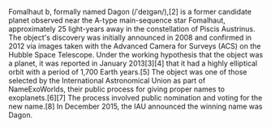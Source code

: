 Fomalhaut b, formally named Dagon (/ˈdeɪɡən/),[2] is a former candidate planet observed near the A-type main-sequence star Fomalhaut, approximately 25 light-years away in the constellation of Piscis Austrinus. The object's discovery was initially announced in 2008 and confirmed in 2012 via images taken with the Advanced Camera for Surveys (ACS) on the Hubble Space Telescope. Under the working hypothesis that the object was a planet, it was reported in January 2013[3][4] that it had a highly elliptical orbit with a period of 1,700 Earth years.[5] The object was one of those selected by the International Astronomical Union as part of NameExoWorlds, their public process for giving proper names to exoplanets.[6][7] The process involved public nomination and voting for the new name.[8] In December 2015, the IAU announced the winning name was Dagon.